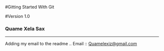 #Gitting Started With Git

#Version 1.0
### Quame Xela Sax

---
Adding my email to the readme .. Email :: Quamelexiz@gmail.com